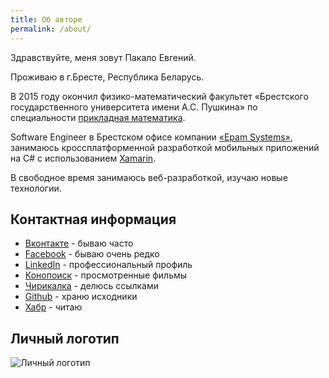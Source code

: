 ```yaml
---
title: Об авторе
permalink: /about/
---
```


Здравствуйте, меня зовут Пакало Евгений.

Проживаю в г.Бресте, Республика Беларусь.

В 2015 году окончил физико-математический факультет «Брестского государственного университета имени А.С. Пушкина» по специальности [прикладная математика](http://www.brsu.by/div/prikladnaya-matematika).

Software Engineer в Брестском офисе компании [«Epam Systems»](http://www.epam.by/), занимаюсь кроссплатформенной разработкой мобильных приложений на C# с использованием [Xamarin](http://xamarin.com).

В свободное время занимаюсь веб-разработкой, изучаю новые технологии.

## Контактная информация

* [Вконтакте](https://vk.com/evgeniypakalo) - бываю часто
* [Facebook](https://www.facebook.com/evgeniypakalo) - бываю очень редко
* [LinkedIn](https://www.linkedin.com/pub/yauheni-pakala/56/641/118) - профессиональный профиль
* [Конопоиск](http://www.kinopoisk.ru/user/2065569/) - просмотренные фильмы
* [Чирикалка](https://twitter.com/evgeniypakalo) - делюсь ссылками
* [Github](https://github.com/wcoder) - храню исходники
* [Хабр](http://habrahabr.ru/users/wcoder/) - читаю

## Личный логотип
![Личный логотип](https://avatars0.githubusercontent.com/u/766193)